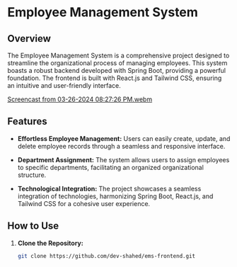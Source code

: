 # Employee Management System

## Overview

The Employee Management System is a comprehensive project designed to streamline the organizational process of managing employees. This system boasts a robust backend developed with Spring Boot, providing a powerful foundation. The frontend is built with React.js and Tailwind CSS, ensuring an intuitive and user-friendly interface.

[Screencast from 03-26-2024 08:27:26 PM.webm](https://github.com/dev-shahed/ems-frontend/assets/125728402/9e94e4c1-bfc9-4ca0-9b6c-1086f0e6bc99)

## Features

- **Effortless Employee Management:** Users can easily create, update, and delete employee records through a seamless and responsive interface.

- **Department Assignment:** The system allows users to assign employees to specific departments, facilitating an organized organizational structure.

- **Technological Integration:** The project showcases a seamless integration of technologies, harmonizing Spring Boot, React.js, and Tailwind CSS for a cohesive user experience.

## How to Use

1. **Clone the Repository:**
   ```bash
   git clone https://github.com/dev-shahed/ems-frontend.git